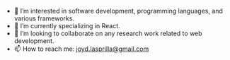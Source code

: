 - 👀 I’m interested in software development, programming languages, and various frameworks.
- 🌱 I’m currently specializing in React.
- 💞️ I’m looking to collaborate on any research work related to web development.
- 📫 How to reach me: joyd.lasprilla@gmail.com

<!---
JoydELC/JoydELC is a ✨ special ✨ repository because its `README.md` (this file) appears on your GitHub profile.
You can click the Preview link to take a look at your changes.
--->
